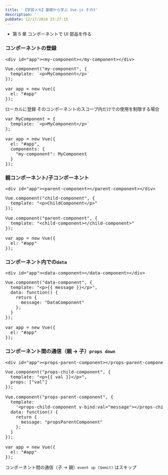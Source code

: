 ```yaml
---
title: '【学習メモ】基礎から学ぶ Vue.js その3'
description: ''
pubDate: 12/17/2018 23:27:15
---
```


<ul>
<li>第 5 章 コンポーネントで UI 部品を作る</li>
</ul>

<h3>コンポーネントの登録</h3>

<pre class="code lang-html" data-lang="html" data-unlink><span class="synIdentifier">&lt;</span><span class="synStatement">div</span><span class="synIdentifier"> </span><span class="synType">id</span><span class="synIdentifier">=</span><span class="synConstant">&quot;app&quot;</span><span class="synIdentifier">&gt;&lt;</span>my-component<span class="synIdentifier">&gt;&lt;/</span>my-component<span class="synIdentifier">&gt;&lt;/</span><span class="synStatement">div</span><span class="synIdentifier">&gt;</span>
</pre>

<pre class="code lang-javascript" data-lang="javascript" data-unlink>Vue.component(<span class="synConstant">&quot;my-component&quot;</span>, <span class="synIdentifier">{</span>
  template: `&lt;p&gt;MyComponent&lt;/p&gt;`
<span class="synIdentifier">}</span>);

<span class="synIdentifier">var</span> app = <span class="synStatement">new</span> Vue(<span class="synIdentifier">{</span>
  el: <span class="synConstant">&quot;#app&quot;</span>
<span class="synIdentifier">}</span>);
</pre>

<p>ローカルに登録 そのコンポーネントのスコープ内だけでの使用を制限する場合</p>

<pre class="code lang-javascript" data-lang="javascript" data-unlink><span class="synIdentifier">var</span> MyComponent = <span class="synIdentifier">{</span>
  template: `&lt;p&gt;MyComponent&lt;/p&gt;`
<span class="synIdentifier">}</span>;

<span class="synIdentifier">var</span> app = <span class="synStatement">new</span> Vue(<span class="synIdentifier">{</span>
  el: <span class="synConstant">&quot;#app&quot;</span>,
  components: <span class="synIdentifier">{</span>
    <span class="synConstant">&quot;my-component&quot;</span>: MyComponent
  <span class="synIdentifier">}</span>
<span class="synIdentifier">}</span>);
</pre>

<h3>親コンポーネント/子コンポーネント</h3>

<pre class="code lang-html" data-lang="html" data-unlink><span class="synIdentifier">&lt;</span><span class="synStatement">div</span><span class="synIdentifier"> </span><span class="synType">id</span><span class="synIdentifier">=</span><span class="synConstant">&quot;app&quot;</span><span class="synIdentifier">&gt;&lt;</span>parent-component<span class="synIdentifier">&gt;&lt;/</span>parent-component<span class="synIdentifier">&gt;&lt;/</span><span class="synStatement">div</span><span class="synIdentifier">&gt;</span>
</pre>

<pre class="code lang-javascript" data-lang="javascript" data-unlink>Vue.component(<span class="synConstant">&quot;child-component&quot;</span>, <span class="synIdentifier">{</span>
  template: <span class="synConstant">&quot;&lt;p&gt;ChildComponent&lt;/p&gt;&quot;</span>
<span class="synIdentifier">}</span>);

Vue.component(<span class="synConstant">&quot;parent-component&quot;</span>, <span class="synIdentifier">{</span>
  template: <span class="synConstant">&quot;&lt;child-component&gt;&lt;/child-component&gt;&quot;</span>
<span class="synIdentifier">}</span>);

<span class="synIdentifier">var</span> app = <span class="synStatement">new</span> Vue(<span class="synIdentifier">{</span>
  el: <span class="synConstant">&quot;#app&quot;</span>
<span class="synIdentifier">}</span>);
</pre>

<h3>コンポーネント内での<code>data</code></h3>

<pre class="code lang-html" data-lang="html" data-unlink><span class="synIdentifier">&lt;</span><span class="synStatement">div</span><span class="synIdentifier"> </span><span class="synType">id</span><span class="synIdentifier">=</span><span class="synConstant">&quot;app&quot;</span><span class="synIdentifier">&gt;&lt;</span>data-component<span class="synIdentifier">&gt;&lt;/</span>data-component<span class="synIdentifier">&gt;&lt;/</span><span class="synStatement">div</span><span class="synIdentifier">&gt;</span>
</pre>

<pre class="code lang-javascript" data-lang="javascript" data-unlink>Vue.component(<span class="synConstant">&quot;data-component&quot;</span>, <span class="synIdentifier">{</span>
  template: <span class="synConstant">&quot;&lt;p&gt;{{ message }}&lt;/p&gt;&quot;</span>,
  data: <span class="synIdentifier">function</span>() <span class="synIdentifier">{</span>
    <span class="synStatement">return</span> <span class="synIdentifier">{</span>
      message: <span class="synConstant">&quot;DataComponent&quot;</span>
    <span class="synIdentifier">}</span>;
  <span class="synIdentifier">}</span>
<span class="synIdentifier">}</span>);

<span class="synIdentifier">var</span> app = <span class="synStatement">new</span> Vue(<span class="synIdentifier">{</span>
  el: <span class="synConstant">&quot;#app&quot;</span>
<span class="synIdentifier">}</span>);
</pre>

<h3>コンポーネント間の通信（親 → 子）<code>props down</code></h3>

<pre class="code lang-html" data-lang="html" data-unlink><span class="synIdentifier">&lt;</span><span class="synStatement">div</span><span class="synIdentifier"> </span><span class="synType">id</span><span class="synIdentifier">=</span><span class="synConstant">&quot;app&quot;</span><span class="synIdentifier">&gt;&lt;</span>props-parent-component<span class="synIdentifier">&gt;&lt;/</span>props-parent-component<span class="synIdentifier">&gt;&lt;/</span><span class="synStatement">div</span><span class="synIdentifier">&gt;</span>
</pre>

<pre class="code lang-javascript" data-lang="javascript" data-unlink>Vue.component(<span class="synConstant">&quot;props-child-component&quot;</span>, <span class="synIdentifier">{</span>
  template: <span class="synConstant">&quot;&lt;p&gt;{{ val }}&lt;/p&gt;&quot;</span>,
  props: <span class="synIdentifier">[</span><span class="synConstant">&quot;val&quot;</span><span class="synIdentifier">]</span>
<span class="synIdentifier">}</span>);

Vue.component(<span class="synConstant">&quot;props-parent-component&quot;</span>, <span class="synIdentifier">{</span>
  template:
    <span class="synConstant">'&lt;props-child-component v-bind:val=&quot;message&quot;&gt;&lt;/props-child-component&gt;'</span>,
  data: <span class="synIdentifier">function</span>() <span class="synIdentifier">{</span>
    <span class="synStatement">return</span> <span class="synIdentifier">{</span>
      message: <span class="synConstant">&quot;propsParentComponent&quot;</span>
    <span class="synIdentifier">}</span>;
  <span class="synIdentifier">}</span>
<span class="synIdentifier">}</span>);

<span class="synIdentifier">var</span> app = <span class="synStatement">new</span> Vue(<span class="synIdentifier">{</span>
  el: <span class="synConstant">&quot;#app&quot;</span>
<span class="synIdentifier">}</span>);
</pre>

<p>コンポーネント間の通信（子 → 親）<code>event up ($emit)</code> はスキップ</p>
